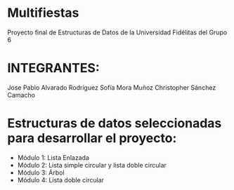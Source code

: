 # Multifiestas
Proyecto final de Estructuras de Datos de la Universidad Fidélitas del Grupo 6
# INTEGRANTES:
Jose Pablo Alvarado Rodríguez
Sofía Mora Muñoz
Christopher Sánchez Camacho

# Estructuras de datos seleccionadas para desarrollar el proyecto:
- Módulo 1: Lista Enlazada
- Módulo 2: Lista simple circular y lista doble circular
- Módulo 3: Árbol
- Módulo 4: Lista doble circular

